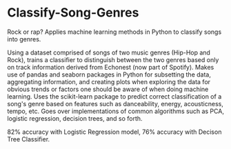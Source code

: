 # Classify-Song-Genres
Rock or rap? Applies machine learning methods in Python to classify songs into genres.

Using a dataset comprised of songs of two music genres (Hip-Hop and Rock), trains a classifier to distinguish between the two genres based only on track information derived from Echonest (now part of Spotify). Makes use of pandas and seaborn packages in Python for subsetting the data, aggregating information, and creating plots when exploring the data for obvious trends or factors one should be aware of when doing machine learning. Uses the scikit-learn package to predict correct classification of a song's genre based on features such as danceability, energy, acousticness, tempo, etc. Goes over implementations of common algorithms such as PCA, logistic regression, decision trees, and so forth. 

82% accuracy with Logistic Regression model, 76% accuracy with Decison Tree Classifier.

